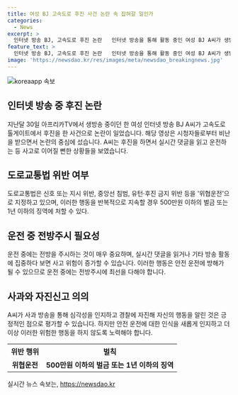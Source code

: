 ```yaml
---
title: 여성 BJ 고속도로 후진 사건 논란 속 잡혀갈 일인가
categories:
  - News
excerpt: >
  인터넷 방송 BJ, 고속도로 후진 논란   인터넷 방송을 통해 활동 중인 여성 BJ A씨가 생방송 중 고속도로에서 후진을 한 사건이 논란을 빚고 있다. 시청자들은 차선 변경을 위해 후진하는 장면을 목격하고 비난을 표했으며, A씨는 후속 방송을 통해 사과와 해명을 하며 상황을 해명했다. 하지만 이에 대해 여론이 여전히 악화되고 있으며, 도로교통법 상 위협운전으로 인해 법적 제재도 불가피해 보인다. A씨의 행동은 시청자들과 법률 상 타협할 여지가 없어 보인다.
feature_text: >
  인터넷 방송 BJ, 고속도로 후진 논란   인터넷 방송을 통해 활동 중인 여성 BJ A씨가 생방송 중 고속도로에서 후진을 한 사건이 논란을 빚고 있다. 시청자들은 차선 변경을 위해 후진하는 장면을 목격하고 비난을 표했으며, A씨는 후속 방송을 통해 사과와 해명을 하며 상황을 해명했다. 하지만 이에 대해 여론이 여전히 악화되고 있으며, 도로교통법 상 위협운전으로 인해 법적 제재도 불가피해 보인다. A씨의 행동은 시청자들과 법률 상 타협할 여지가 없어 보인다.
image: 'https://newsdao.kr/res/images/meta/newsdao_breakingnews.jpg'
---
```


<p><img src="https://newsdao.kr/res/images/meta/newsdao_breakingnews.jpg" alt="koreaapp 속보" /></p>

<h2 data-ke-size="size26">인터넷 방송 중 후진 논란</h2>

<p data-ke-size="size16">지난달 30일 아프리카TV에서 생방송 중이던 한 여성 인터넷 방송 BJ A씨가 고속도로 톨게이트에서 후진을 한 사건으로 논란이 일었습니다. 해당 영상은 시청자들로부터 비난을 받으면서 논란의 중심에 섰습니다. A씨는 후진을 하면서 실시간 댓글을 읽고 운전하는 등 사고로 이어질 뻔한 상황들을 보였습니다.</p>

<h2 data-ke-size="size26">도로교통법 위반 여부</h2>

<p data-ke-size="size16">도로교통법은 신호 또는 지시 위반, 중앙선 침범, 유턴·후진 금지 위반 등을 '위협운전'으로 지정하고 있으며, 이러한 행동을 반복적으로 지속할 경우 500만원 이하의 벌금 또는 1년 이하의 징역에 처할 수 있다.</p>

<h2 data-ke-size="size26">운전 중 전방주시 필요성</h2>

<p data-ke-size="size16">운전 중에는 전방을 주시하는 것이 매우 중요하며, 실시간 댓글을 읽거나 기타 방송 활동에 집중하다 보면 사고 위험이 증가할 수 있습니다. 이러한 행동은 안전 운전에 방해가 될 수 있으므로 운전 중에는 전방주시에 최선을 다해야 합니다.</p>

<h2 data-ke-size="size26">사과와 자진신고 의의</h2>

<p data-ke-size="size16">A씨가 사과 방송을 통해 심각성을 인지하고 경찰에 자진해 자신의 행동을 알린 것은 긍정적인 점으로 평가할 수 있습니다. 하지만 안전 운전에 대한 인식을 새롭게 인지하고 더 이상 이러한 위험한 행동을 하지 않도록 노력해야 합니다.</p>

<table>
    <tr>
        <th>위반 행위</th>
        <th>벌칙</th>
    </tr>
    <tr>
        <td style="text-align: center; height: 17px;"><b>위협운전</b></td>
        <td style="text-align: center; height: 17px;"><b>500만원 이하의 벌금 또는 1년 이하의 징역</b></td>
    </tr>
</table>
실시간 뉴스 속보는, <a href="https://newsdao.kr" rel="dofollow">https://newsdao.kr</a>


